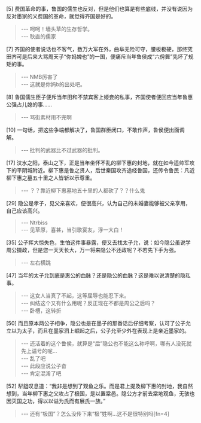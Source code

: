 
[5] 费国革命的事，鲁国的儒生也反对，但是他们也算是有些底线，并没有说因为反对墨家的义费国的革命，就觉得齐国是好的。
>--- 呵呵！墙头草的生存哲学。<br>
>--- 耿直的儒家<br>

[7] 齐国的使者说话也不客气，数万大军在外，曲阜无险可守，腰板极硬，那终究田齐可是后来大骂周天子“你妈婢也”的一国，便痛斥当年鲁侯成“六佾舞”先坏了规矩的事。
>--- NMB厉害了<br>
>--- 这就是你妈b的出处吧。<br>

[8] 鲁国儒生臣子便斥当年田和不禁宾客上姬妾的私事，齐国使者便回应当年鲁惠公强占儿媳的事……
>--- 骂街素材用不完啊<br>

[10] 一句话，把这些争端都解决了，鲁国群臣闭口，不敢作声，鲁侯便出面调解。
>--- 批判的武器比不过武器的批判。<br>

[17] 汶水之阳，泰山之下，正是当年坐怀不乱的柳下惠的封地，就在如今适帅军攻下的平阴城附近。柳下惠是鲁之贤人，后世秦国攻齐途经鲁国，还传令鲁民：凡近柳下惠之墓五十里之人皆斩以示尊重。
>--- ？？靠近柳下惠墓地五十里的人都砍了？？什么鬼<br>

[29] 隐公是孝子，见父亲喜欢，便很高兴，认为自己的未婚妻能够被父亲享用，自己应该高兴。
>--- Ntrbiss<br>
>--- 见草原，喜甚，当引歌宴友，浮一大白！<br>

[35] 公子挥大惊失色，生怕这件事暴露，便又去找太子允，说：如今隐公虽说学周公摄政，但是您一天天长大，万一将来隐公不还政呢？不若先下手为强。
>--- 左右横跳<br>

[47] 当年的太子允到底是惠公的血脉？还是隐公的血脉？这是难以说清楚的隐私事。
>--- 这女人当真了不起，这等屈辱也能忍下来。<br>
>--- 纠结这个又有什么用呢？反正现在不都是周公之后吗？<br>
>--- 卧槽，这转折<br>

[50] 而且原本两公子相争，隐公也是在墨子的那番话后仔细考察，认可了公子允立以为太子，而且在墨家泗上崛起之后，公子允至少外在表现上是亲近墨家的。
>--- 还活着的这个鲁侯，就算是“后”隐公也不能这么称呼啊，哪有人没死就先上谥号的呢…<br>
>--- 乱了吧<br>
>--- 此段应说公子奋<br>
>--- 肯定混淆了吧<br>

[52] 犁鉏叹息道：“我非是想到了观鱼之乐。而是君上提及柳下惠的封地，我自然想到，当年柳下惠之父攻占了极国，是以置棠邑。隐公方才前去棠地观鱼，无骇也因灭国之功，得以以谥为氏而有展氏一族。”
>--- 还有“极国”？怎么没传下来“极”姓啊…这不是很特别吗[fn=4]<br>

